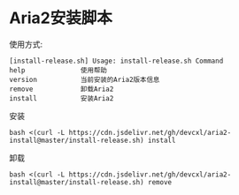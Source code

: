 # Aria2安装脚本
使用方式:

```
[install-release.sh] Usage: install-release.sh Command
help              使用帮助
version           当前安装的Aria2版本信息
remove            卸载Aria2
install           安装Aria2
```

安装

`bash <(curl -L https://cdn.jsdelivr.net/gh/devcxl/aria2-install@master/install-release.sh) install`

卸载

`bash <(curl -L https://cdn.jsdelivr.net/gh/devcxl/aria2-install@master/install-release.sh) remove`

